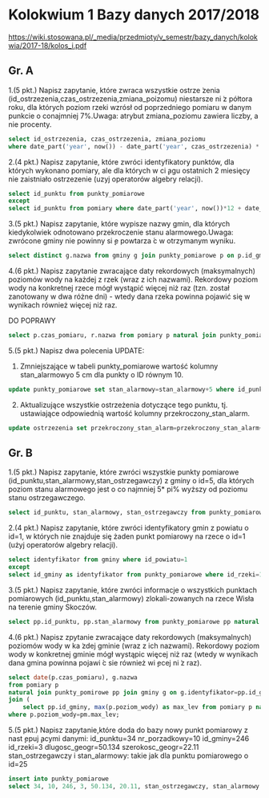 # Kolokwium 1 Bazy danych 2017/2018

https://wiki.stosowana.pl/_media/przedmioty/v_semestr/bazy_danych/kolokwia/2017-18/kolos_i.pdf


## Gr. A

1.(5 pkt.) Napisz zapytanie, które zwraca wszystkie ostrze ̇zenia (id_ostrzezenia,czas_ostrzezenia,zmiana_poizomu) niestarsze ni ̇z półtora roku, dla których poziom rzeki wzrósł od poprzedniego pomiaru w danym punkcie o conajmniej 7%.Uwaga: atrybut zmiana_poziomu zawiera liczby, a nie procenty.

```sql
select id_ostrzezenia, czas_ostrzezenia, zmiana_poziomu 
where date_part('year', now()) - date_part('year', czas_ostrzezenia) * 12 + date_part('month', now()) - date_part('month', czas_ostrzezenia) <= 18 and zmiana_poziomu*100 >= 7;
```

2.(4 pkt.) Napisz zapytanie, które zwróci identyfikatory punktów, dla których wykonano pomiary, ale dla których w ci  ̨agu ostatnich 2 miesięcy nie zaistniało ostrzezenie (uzyj operatorów algebry relacji).

```sql
select id_punktu from punkty_pomiarowe
except
select id_punktu from pomiary where date_part('year', now())*12 + date_part('month', now()) - date_part('year', czas_pomiaru) * 12 - date_part('month', czas_pomiaru) >= 2;
```

3.(5 pkt.) Napisz zapytanie, które wypisze nazwy gmin, dla których kiedykolwiek odnotowano przekroczenie stanu alarmowego.Uwaga: zwrócone gminy nie powinny si ̨e powtarza ́c w otrzymanym wyniku.

```sql
select distinct g.nazwa from gminy g join punkty_pomiarowe p on p.id_gminy=g.identyfikator natural join ostrzezenia
```

4.(6 pkt.) Napisz zapytanie zwracające daty rekordowych (maksymalnych) poziomów wody na każdej z rzek (wraz z ich nazwami). Rekordowy poziom wody na konkretnej rzece mógł wystąpić więcej niż raz (tzn. został zanotowany w dwa różne dni) - wtedy dana rzeka powinna pojawić się w wynikach również więcej niż raz.

DO POPRAWY
```sql
select p.czas_pomiaru, r.nazwa from pomiary p natural join punkty_pomiarowe natural join rzeki r where p.poziom_wody=());
```

5.(5 pkt.) Napisz dwa polecenia UPDATE:
1. Zmniejszające w tabeli punkty_pomiarowe wartość kolumny stan_alarmowyo 5 cm dla punkty o ID równym 10.
```sql
update punkty_pomiarowe set stan_alarmowy=stan_alarmowy+5 where id_punktu=10;
```
2. Aktualizujące wszystkie ostrzeżenia dotyczące tego punktu, tj. ustawiające odpowiednią wartość kolumny przekroczony_stan_alarm.

```sql
update ostrzezenia set przekroczony_stan_alarm=przekroczony_stan_alarm+5 where id_punktu=10;
```

## Gr. B

1.(5 pkt.) Napisz zapytanie, które zwróci wszystkie punkty pomiarowe (id_punktu,stan_alarmowy,stan_ostrzegawczy) z gminy o id=5, dla których poziom stanu alarmowego jest o co najmniej 5* pi% wyższy od poziomu stanu ostrzegawczego.

```sql
select id_punktu, stan_alarmowy, stan_ostrzegawczy from punkty_pomiarowe where id_gminy=5 and stan_alarmowy > stan_ostrzegawczy*(1 + 0.5*pi());
```

2.(4 pkt.) Napisz zapytanie, które zwróci identyfikatory gmin z powiatu o id=1, w których nie znajduje się żaden punkt pomiarowy na rzece o id=1 (użyj operatorów algebry relacji).

```sql
select identyfikator from gminy where id_powiatu=1
except
select id_gminy as identyfikator from punkty_pomiarowe where id_rzeki=1;
```

3.(5 pkt.) Napisz zapytanie, które zwróci informacje o wszystkich punktach pomiarowych (id_punktu,stan_alarmowy) zlokali-zowanych na rzece Wisła na terenie gminy Skoczów.

```sql
select pp.id_punktu, pp.stan_alarmowy from punkty_pomiarowe pp natural join rzeki rz join gminy g on g.identyfikator=pp.id_gminy where g.nazwa='Skoczów' and rz.nazwa='Wisła';
```

4.(6 pkt.) Napisz zpytanie zwracające daty rekordowych (maksymalnych) poziomów wody w ka ̇zdej gminie (wraz z ich nazwami). Rekordowy poziom wody w konkretnej gminie mógł wystąpic więcej niż raz (wtedy w wynikach dana gmina powinna pojawi ́c sie również wi ̨ecej ni ̇z raz).

```sql
select date(p.czas_pomiaru), g.nazwa 
from pomiary p 
natural join punkty_pomirowe pp join gminy g on g.identyfikator=pp.id_gminy 
join (
    select pp.id_gminy, max(p.poziom_wody) as max_lev from pomiary p natural join punkty_pomiarowe pp group by pp.id_gminy) as pm using(id_gminy)
where p.poziom_wody=pm.max_lev;
```

5.(5 pkt.) Napisz zapytanie,które doda do bazy nowy punkt pomiarowy z nast ̨epuj  ̨acymi danymi: id_punktu=34 nr_porzadkowy=10 id_gminy=246 id_rzeki=3 dlugosc_geogr=50.134 szerokosc_geogr=22.11 stan_ostrzegawczy i stan_alarmowy: takie jak dla punktu pomiarowego o id=25

```sql
insert into punkty_pomiarowe
select 34, 10, 246, 3, 50.134, 20.11, stan_ostrzegawczy, stan_alarmowy from punkty_pomiarowe where id_punktu=25;
```